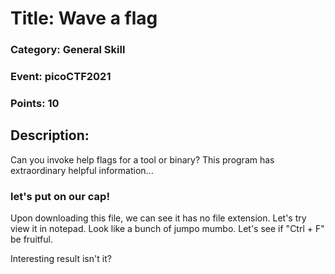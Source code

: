# Title: Wave a flag
### Category: General Skill
### Event: picoCTF2021 
### Points: 10

## Description:
Can you invoke help flags for a tool or binary? This program has extraordinary helpful information...

### let's put on our cap!
Upon downloading this file, we can see it has no file extension. Let's try view it in notepad. Look like a bunch of jumpo mumbo. Let's see if "Ctrl + F" be fruitful. 

Interesting result isn't it?



